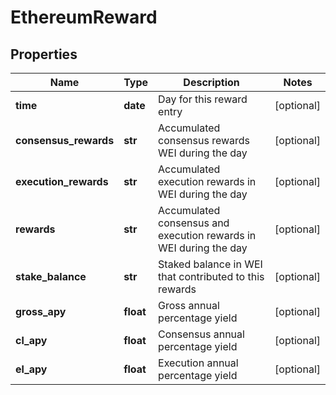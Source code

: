 # EthereumReward


## Properties
Name | Type | Description | Notes
------------ | ------------- | ------------- | -------------
**time** | **date** | Day for this reward entry | [optional] 
**consensus_rewards** | **str** | Accumulated consensus rewards WEI during the day | [optional] 
**execution_rewards** | **str** | Accumulated execution rewards in WEI during the day | [optional] 
**rewards** | **str** | Accumulated consensus and execution rewards in WEI during the day | [optional] 
**stake_balance** | **str** | Staked balance in WEI that contributed to this rewards | [optional] 
**gross_apy** | **float** | Gross annual percentage yield | [optional] 
**cl_apy** | **float** | Consensus annual percentage yield | [optional] 
**el_apy** | **float** | Execution annual percentage yield | [optional] 


